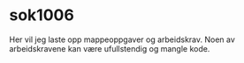 # sok1006

Her vil jeg laste opp mappeoppgaver og arbeidskrav. Noen av arbeidskravene kan være ufullstendig og mangle kode. 
